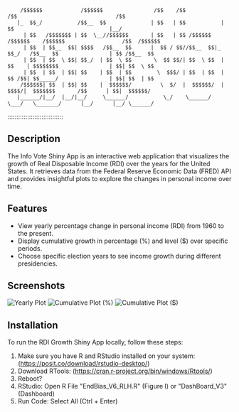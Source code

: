         /$$$$$$            /$$$$$$                /$$    /$$            /$$                               /$$          
       |_  $$_/           /$$__  $$              | $$   | $$           | $$                              |__/          
         | $$   /$$$$$$$ | $$  \__//$$$$$$       | $$   | $$ /$$$$$$  /$$$$$$    /$$$$$$                  /$$  /$$$$$$ 
         | $$  | $$__  $$| $$$$   /$$__  $$      |  $$ / $$//$$__  $$|_  $$_/   /$$__  $$                | $$ /$$__  $$
         | $$  | $$  \ $$| $$_/  | $$  \ $$       \  $$ $$/| $$  \ $$  | $$    | $$$$$$$$                | $$| $$  \ $$
         | $$  | $$  | $$| $$    | $$  | $$        \  $$$/ | $$  | $$  | $$ /$$| $$_____/                | $$| $$  | $$
        /$$$$$$| $$  | $$| $$    |  $$$$$$/         \  $/  |  $$$$$$/  |  $$$$/|  $$$$$$$       /$$      | $$|  $$$$$$/
       |______/|__/  |__/|__/     \______/           \_/    \______/    \___/   \_______/      |__/      |__/ \______/ 
                                                                                                                
:::::::::::::::::::::::::::::::

## Description

The Info Vote Shiny App is an interactive web application that visualizes the growth of Real Disposable Income (RDI) over the years for the United States. It retrieves data from the Federal Reserve Economic Data (FRED) API and provides insightful plots to explore the changes in personal income over time.

## Features

- View yearly percentage change in personal income (RDI) from 1960 to the present.
- Display cumulative growth in percentage (%) and level ($) over specific periods.
- Choose specific election years to see income growth during different presidencies.

## Screenshots

![Yearly Plot](yearly_plot.png)
![Cumulative Plot (%)](cumulative_plot.png)
![Cumulative Plot ($)](income_plot.png)

## Installation

To run the RDI Growth Shiny App locally, follow these steps:

1. Make sure you have R and RStudio installed on your system: (https://posit.co/download/rstudio-desktop/)
2. Download RTools: (https://cran.r-project.org/bin/windows/Rtools/)
3. Reboot?
4. RStudio: Open R File "EndBias_V6_RLH.R" (Figure I) or "DashBoard_V3" (Dashboard)
5. Run Code: Select All (Ctrl + Enter) 